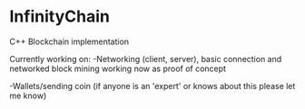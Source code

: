 # InfinityChain
C++ Blockchain implementation

Currently working on: 
-Networking (client, server), basic connection and networked block mining working now as proof of concept

-Wallets/sending coin (if anyone is an 'expert' or knows about this please let me know)
